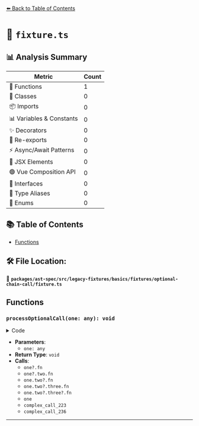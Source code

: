 [⬅️ Back to Table of Contents](../../../../../../../index.md)

# 📄 `fixture.ts`

## 📊 Analysis Summary

| Metric | Count |
|--------|-------|
| 🔧 Functions | 1 |
| 🧱 Classes | 0 |
| 📦 Imports | 0 |
| 📊 Variables & Constants | 0 |
| ✨ Decorators | 0 |
| 🔄 Re-exports | 0 |
| ⚡ Async/Await Patterns | 0 |
| 💠 JSX Elements | 0 |
| 🟢 Vue Composition API | 0 |
| 📐 Interfaces | 0 |
| 📑 Type Aliases | 0 |
| 🎯 Enums | 0 |

## 📚 Table of Contents

- [Functions](#functions)

## 🛠️ File Location:
📂 **`packages/ast-spec/src/legacy-fixtures/basics/fixtures/optional-chain-call/fixture.ts`**

## Functions

### `processOptionalCall(one: any): void`

<details><summary>Code</summary>

```ts
function processOptionalCall(one?: any) {
  one?.fn();
  one?.two.fn();
  one.two?.fn();
  one.two?.three.fn();
  one.two?.three?.fn();

  one?.();
  one?.()();
  one?.()?.();

  one?.().two;
}
```
</details>

- **Parameters**:
  - `one: any`
- **Return Type**: `void`
- **Calls**:
  - `one?.fn`
  - `one?.two.fn`
  - `one.two?.fn`
  - `one.two?.three.fn`
  - `one.two?.three?.fn`
  - `one`
  - `complex_call_223`
  - `complex_call_236`

---